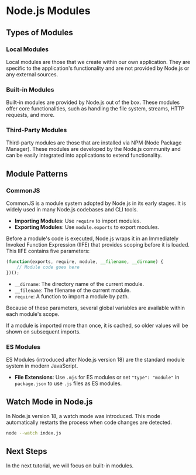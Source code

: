 # Node.js Modules

## Types of Modules

### Local Modules
Local modules are those that we create within our own application. They are specific to the application's functionality and are not provided by Node.js or any external sources.

### Built-in Modules
Built-in modules are provided by Node.js out of the box. These modules offer core functionalities, such as handling the file system, streams, HTTP requests, and more.

### Third-Party Modules
Third-party modules are those that are installed via NPM (Node Package Manager). These modules are developed by the Node.js community and can be easily integrated into applications to extend functionality.

## Module Patterns

### CommonJS
CommonJS is a module system adopted by Node.js in its early stages. It is widely used in many Node.js codebases and CLI tools.

- **Importing Modules**: Use `require` to import modules.
- **Exporting Modules**: Use `module.exports` to export modules.

Before a module's code is executed, Node.js wraps it in an Immediately Invoked Function Expression (IIFE) that provides scoping before it is loaded. This IIFE contains five parameters:

```javascript
(function(exports, require, module, __filename, __dirname) {
    // Module code goes here
})();
```

- `__dirname`: The directory name of the current module.
- `__filename`: The filename of the current module.
- `require`: A function to import a module by path.

Because of these parameters, several global variables are available within each module's scope.

If a module is imported more than once, it is cached, so older values will be shown on subsequent imports.

### ES Modules
ES Modules (introduced after Node.js version 18) are the standard module system in modern JavaScript.

- **File Extensions**: Use `.mjs` for ES modules or set `"type": "module"` in `package.json` to use `.js` files as ES modules.

## Watch Mode in Node.js
In Node.js version 18, a watch mode was introduced. This mode automatically restarts the process when code changes are detected.

```bash
node --watch index.js
```

## Next Steps
In the next tutorial, we will focus on built-in modules.
